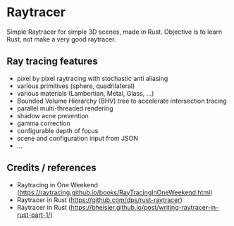 # Raytracer
Simple Raytracer for simple 3D scenes, made in Rust. Objective is to learn Rust, not make a very good raytracer.

## Ray tracing features
- pixel by pixel raytracing with stochastic anti aliasing
- various primitives (sphere, quadrilateral)
- various materials (Lambertian, Metal, Glass, ...)
- Bounded Volume Hierarchy (BHV) tree to accelerate intersection tracing
- parallel multi-threaded rendering
- shadow acne prevention
- gamma correction
- configurable depth of focus
- scene and configuration input from JSON
- ...

## Credits / references
- Raytracing in One Weekend (https://raytracing.github.io/books/RayTracingInOneWeekend.html)
- Raytracer in Rust (https://github.com/dps/rust-raytracer)
- Raytracer in Rust (https://bheisler.github.io/post/writing-raytracer-in-rust-part-1/)